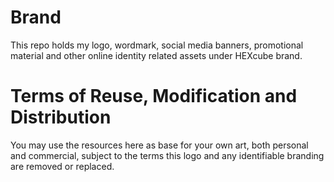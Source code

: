 # Brand
This repo holds my logo, wordmark, social media banners, promotional material and other online identity related assets under HEXcube brand.

# Terms of Reuse, Modification and Distribution
You may use the resources here as base for your own art, both personal and commercial, subject to the terms this logo and any identifiable branding are removed or replaced.

